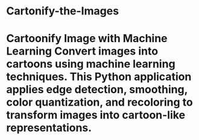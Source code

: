 # Cartonify-the-Images
# Cartoonify Image with Machine Learning  Convert images into cartoons using machine learning techniques. This Python application applies edge detection, smoothing, color quantization, and recoloring to transform images into cartoon-like representations.
